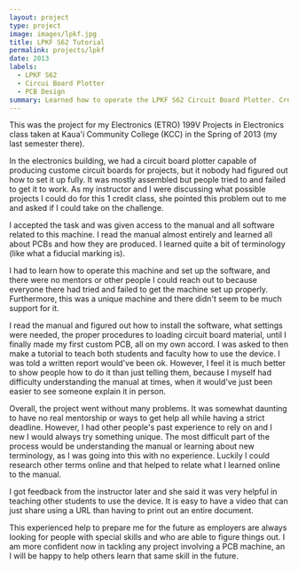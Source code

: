 ```yaml
---
layout: project
type: project
image: images/lpkf.jpg
title: LPKF S62 Tutorial
permalink: projects/lpkf
date: 2013
labels:
  - LPKF S62
  - Circui Board Plotter
  - PCB Design
summary: Learned how to operate the LPKF S62 Circuit Board Plotter. Created a tutorial to teach both faculty and students to use the machine
---
```


<div class="ui embed" data-source="youtube" data-id="5Gv_D5qUxiY" >
</div>


This was the project for my Electronics (ETRO) 199V Projects in Electronics class taken at Kaua'i Community College (KCC) in the Spring of 2013 (my last semester there).

In the electronics building, we had a circuit board plotter capable of producing custome circuit boards for projects, but it nobody had figured out how to set it up fully. It was mostly assembled but people tried to and failed to get it to work. As my instructor and I were discussing what possible projects I could do for this 1 credit class, she pointed this problem out to me and asked if I could take on the challenge.

I accepted the task and was given access to the manual and all software related to this machine. I read the manual almost entirely and learned all about PCBs and how they are produced. I learned quite a bit of terminology (like what a fiducial marking is).

I had to learn how to operate this machine and set up the software, and there were no mentors or other people I could reach out to because everyone there had tried and failed to get the machine set up properly. Furthermore, this was a unique machine and there didn't seem to be much support for it.

I read the manual and figured out how to install the software, what settings were needed, the proper procedures to loading circuit board material, until I finally made my first custom PCB, all on my own accord. I was asked to then make a tutorial to teach both students and faculty how to use the device. I was told a written report would've been ok. However, I feel it is much better to show people how to do it than just telling them, because I myself had difficulty understanding the manual at times, when it would've just been easier to see someone explain it in person.

Overall, the project went without many problems. It was somewhat daunting to have no real mentorship or ways to get help all while having a strict deadline. However, I had other people's past experience to rely on and I new I would always try something unique. The most difficult part of the process would be understanding the manual or learning about new terminology, as I was going into this with no experience. Luckily I could research other terms online and that helped to relate what I learned online to the manual.

I got feedback from the instructor later and she said it was very helpful in teaching other students to use the device. It is easy to have a video that can just share using a URL than having to print out an entire document.

This experienced help to prepare me for the future as employers are always looking for people with special skills and who are able to figure things out. I am more confident now in tackling any project involving a PCB machine, an I will be happy to help others learn that same skill in the future.
